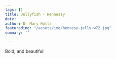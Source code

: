 ```yaml
---
tags: []
title: Jellyfish - Hennessy
date: 
author: Dr Mary Holtz
featuredimg: "/assets/img/hennesy-jelly-w72.jpg"
summary: ''

---
```

Bold, and beautiful